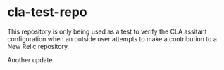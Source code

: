 # cla-test-repo

This repository is only being used as a test to verify the CLA assitant configuration when an outside user attempts to make a contribution to a New Relic repository.

Another update.
